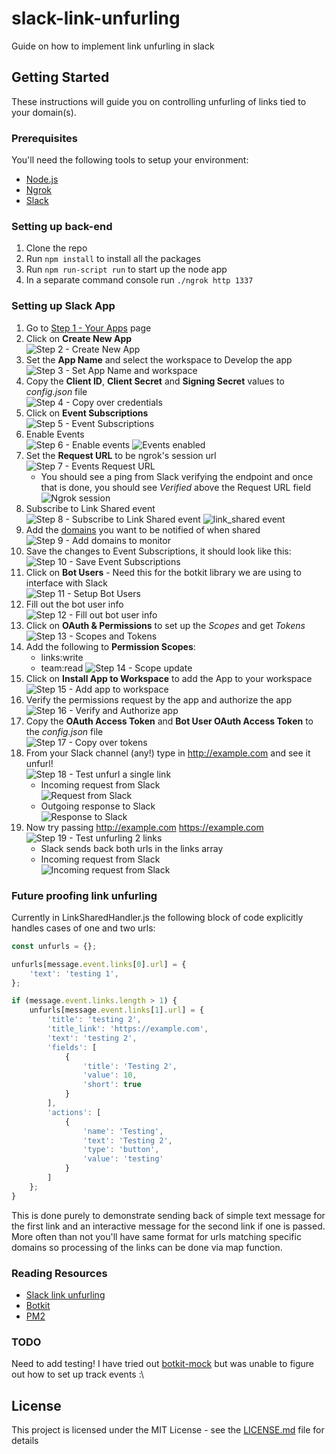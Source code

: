 # slack-link-unfurling
Guide on how to implement link unfurling in slack


## Getting Started
These instructions will guide you on controlling unfurling of links tied to your domain(s).


### Prerequisites
You'll need the following tools to setup your environment:

* [Node.js](https://nodejs.org/en/)
* [Ngrok](https://ngrok.com/)
* [Slack](https://slack.com/)


### Setting up back-end
1. Clone the repo
2. Run `npm install` to install all the packages
3. Run `npm run-script run` to start up the node app
4. In a separate command console run `./ngrok http 1337`


### Setting up Slack App
1. Go to [Step 1 - Your Apps](https://api.slack.com/apps) page
2. Click on **Create New App**  
    ![Step 2 - Create New App](https://i.imgur.com/g29aFVd.png)
3. Set the **App Name** and select the workspace to Develop the app  
    ![Step 3 - Set App Name and workspace](https://i.imgur.com/xPIuIdS.png)
4. Copy the **Client ID**, **Client Secret** and **Signing Secret** values to _config.json_ file  
    ![Step 4 - Copy over credentials](https://i.imgur.com/jvMjlH3.png)
5. Click on **Event Subscriptions**  
    ![Step 5 - Event Subscriptions](https://i.imgur.com/1bjp95d.png)
6. Enable Events  
    ![Step 6 - Enable events](https://i.imgur.com/w2IYkRG.png)
    ![Events enabled](https://i.imgur.com/XPXqsTC.png)
7. Set the **Request URL** to be ngrok's session url  
    ![Step 7 - Events Request URL](https://i.imgur.com/KJ3Uvc5.png)
    * You should see a ping from Slack verifying the endpoint and once that is done, you should see *Verified* above the Request URL field
    ![Ngrok session](https://i.imgur.com/5kuhhWK.png)
8. Subscribe to Link Shared event  
    ![Step 8 - Subscribe to Link Shared event](https://i.imgur.com/NEjdAUz.png)
    ![link_shared event](https://i.imgur.com/C6dOqAH.png)
9. Add the [domains](https://api.slack.com/docs/message-link-unfurling#registering_your_domain_names) you want to be notified of when shared  
    ![Step 9 - Add domains to monitor](https://i.imgur.com/UOiBoZE.png)
10. Save the changes to Event Subscriptions, it should look like this:  
    ![Step 10 - Save Event Subscriptions](https://i.imgur.com/dS0w3Cc.png)
11. Click on **Bot Users** - Need this for the botkit library we are using to interface with Slack  
    ![Step 11 - Setup Bot Users](https://i.imgur.com/B2HUpRZ.png)
12. Fill out the bot user info  
    ![Step 12 - Fill out bot user info](https://i.imgur.com/EQHhwC6.png)
13. Click on **OAuth & Permissions** to set up the _Scopes_ and get _Tokens_  
    ![Step 13 - Scopes and Tokens](https://i.imgur.com/wSUgt59.png)
14. Add the following to **Permission Scopes**:  
    * links:write
    * team:read
    ![Step 14 - Scope update](https://i.imgur.com/0WhAcdB.png)
15. Click on **Install App to Workspace** to add the App to your workspace  
    ![Step 15 - Add app to workspace](https://i.imgur.com/7lV1JrI.png)
16. Verify the permissions request by the app and authorize the app  
    ![Step 16 - Verify and Authorize app](https://i.imgur.com/u4e8W8V.png)
17. Copy the **OAuth Access Token** and **Bot User OAuth Access Token** to the _config.json_ file  
    ![Step 17 - Copy over tokens](https://i.imgur.com/dLC5Mn2.png)
18. From your Slack channel (any!) type in http://example.com and see it unfurl!  
    ![Step 18 - Test unfurl a single link](https://i.imgur.com/6Y1SGs5.png)
    * Incoming request from Slack  
        ![Request from Slack](https://i.imgur.com/SEGDP65.png)
    * Outgoing response to Slack  
        ![Response to Slack](https://i.imgur.com/nD2vJ4R.png)
19. Now try passing http://example.com https://example.com  
    ![Step 19 - Test unfurling 2 links](https://i.imgur.com/flmbN6p.png)
    * Slack sends back both urls in the links array
    * Incoming request from Slack  
        ![Incoming request from Slack](https://i.imgur.com/WwSrcnx.png)


### Future proofing link unfurling
Currently in LinkSharedHandler.js the following block of code explicitly handles cases of one and two urls:  
```js
const unfurls = {};

unfurls[message.event.links[0].url] = {
    'text': 'testing 1',
};

if (message.event.links.length > 1) {
    unfurls[message.event.links[1].url] = {
        'title': 'testing 2',
        'title_link': 'https://example.com',
        'text': 'testing 2',
        'fields': [
            {
                'title': 'Testing 2',
                'value': 10,
                'short': true
            }
        ],
        'actions': [
            {
                'name': 'Testing',
                'text': 'Testing 2',
                'type': 'button',
                'value': 'testing'
            }
        ]
    };
}
```
This is done purely to demonstrate sending back of simple text message for the first link and an interactive message for the second link if one is passed.  
More often than not you'll have same format for urls matching specific domains so processing of the links can be done via map function.  


### Reading Resources
* [Slack link unfurling](https://api.slack.com/docs/message-link-unfurling)
* [Botkit](https://botkit.ai/docs/readme-slack.html)
* [PM2](https://pm2.io/doc/en/runtime/overview/)


### TODO
Need to add testing! I have tried out [botkit-mock](https://github.com/gratifyguy/botkit-mock) but was unable to figure out how to set up track events :\  


## License

This project is licensed under the MIT License - see the [LICENSE.md](LICENSE.md) file for details
